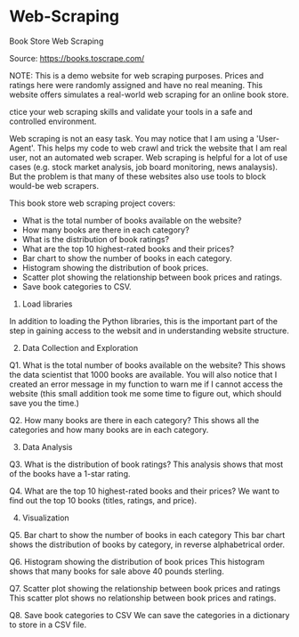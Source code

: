 # Web-Scraping
Book Store Web Scraping

Source: https://books.toscrape.com/

NOTE: This is a demo website for web scraping purposes. Prices and ratings here were randomly assigned and have no real meaning. This website offers simulates a real-world web scraping for an online book store. 

ctice your web scraping skills and validate your tools in a safe and controlled environment.

Web scraping is not an easy task. You may notice that I am using a 'User-Agent'. This helps my code to web crawl and trick the website that I am real user, not an automated web scraper. Web scraping is helpful for a lot of use cases (e.g. stock market analysis, job board monitoring, news analaysis). But the problem is that many of these websites also use tools to block would-be web scrapers.

This book store web scraping project covers:

- What is the total number of books available on the website?
- How many books are there in each category?
- What is the distribution of book ratings?
- What are the top 10 highest-rated books and their prices?
- Bar chart to show the number of books in each category.
- Histogram showing the distribution of book prices.
- Scatter plot showing the relationship between book prices and ratings.
- Save book categories to CSV.

1. Load libraries

In addition to loading the Python libraries, this is the important part of the step in gaining access to the websit and in understanding website structure.

2. Data Collection and Exploration

Q1. What is the total number of books available on the website?
This shows the data scientist that 1000 books are available. 
You will also notice that I created an error message in my function to warn me if I cannot access the website (this small addition took me some time to figure out, which should save you the time.)

Q2. How many books are there in each category?
This shows all the categories and how many books are in each category.

3. Data Analysis

Q3. What is the distribution of book ratings?
This analysis shows that most of the books have a 1-star rating.

Q4. What are the top 10 highest-rated books and their prices?
We want to find out the top 10 books (titles, ratings, and price).

4. Visualization

Q5. Bar chart to show the number of books in each category
This bar chart shows the distribution of books by category, in reverse alphabetrical order.

Q6. Histogram showing the distribution of book prices
This histogram shows that many books for sale above 40 pounds sterling.

Q7. Scatter plot showing the relationship between book prices and ratings
This scatter plot shows no relationship between book prices and ratings.

Q8. Save book categories to CSV
We can save the categories in a dictionary to store in a CSV file.

